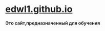# <a href="https://edwl1.github.io" target="_blank">edwl1.github.io</a>
**Это сайт,предназначенный для обучения**

